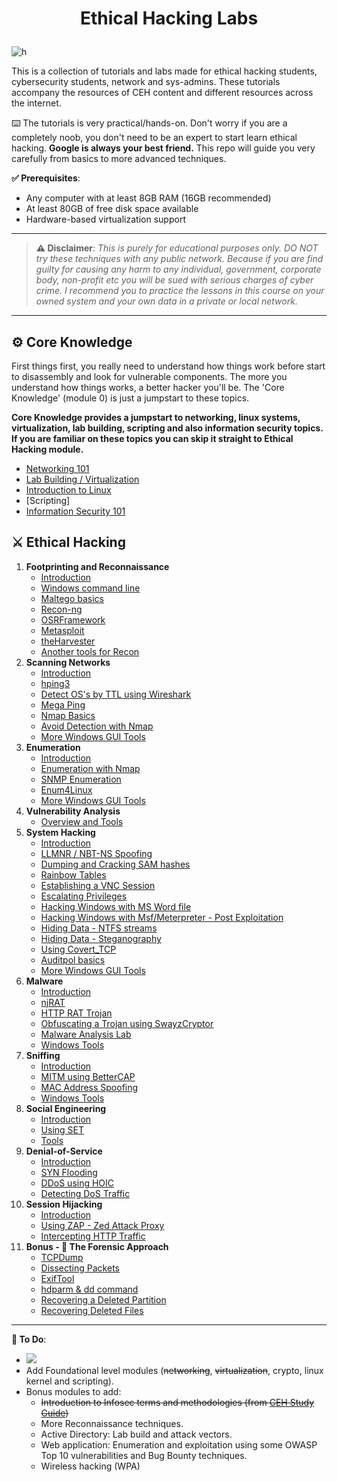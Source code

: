 # <p align="center">Ethical Hacking Labs
</p>

![h](https:/gist.githubusercontent.com/Samsar4/62886aac358c3d484a0ec17e8eb11266/raw/89f706846f97cd3e59880dbc03e4f1d5f8023783/header-ehl.jpg)

This is a collection of tutorials and labs made for  ethical hacking students, cybersecurity students, network and sys-admins. These tutorials accompany the resources of CEH content and different resources across the internet.

⌨️ The tutorials is very practical/hands-on. Don't worry if you are a completely noob, you don't need to be an expert to start learn ethical hacking. **Google is always your best friend.** This repo will guide you very carefully from basics to more advanced techniques.

**✅ Prerequisites**:
* Any computer with at least 8GB RAM (16GB recommended)
* At least 80GB of free disk space available
* Hardware-based virtualization support

* * *

> **⚠️ Disclaimer**:
*This is purely for educational purposes only. DO NOT try these techniques with any public network. Because if you are find guilty for causing any harm to any individual, government, corporate body, non-profit etc you will be sued with serious charges of cyber crime. I recommend you to practice the lessons in this course on your owned system and your own data in a private or local network.*

* * * 

## ⚙️ Core Knowledge
First things first, you really need to understand how things work before start to disassembly and look for vulnerable components. The more you understand how things works, a better hacker you'll be. The 'Core Knowledge' (module 0) is just a jumpstart to these topics.

**Core Knowledge provides a jumpstart to networking, linux systems, virtualization, lab building, scripting and also information security topics. If you are familiar on these topics you can skip it straight to Ethical Hacking module.**

* [Networking 101](/resources/Samsar4-Ethical-Hacking-Labs/0-Core-Knowledge/0-Networking-101.md)
* [Lab Building / Virtualization](/resources/Samsar4-Ethical-Hacking-Labs/blob/master/0-Core-Knowledge/1-Lab-Building.md)
* [Introduction to Linux](/resources/Samsar4-Ethical-Hacking-Labs/blob/master/0-Core-Knowledge/2-Intro-to-Linux.md)
* [Scripting]
* [Information Security 101](/resources/Samsar4-Ethical-Hacking-Labs/blob/master/0-Core-Knowledge/4-Infosec-101.md)

## ⚔️ Ethical Hacking
1. **Footprinting and Reconnaissance**
    * [Introduction](/resources/Samsar4-Ethical-Hacking-Labs/blob/master/1-Footprinting-and-Reconnaissance/0-What-is-Footprinting.md)
    * [Windows command line](/resources/Samsar4-Ethical-Hacking-Labs/blob/master/1-Footprinting-and-Reconnaissance/1-Windows-CommandLine.md)
    * [Maltego basics](/resources/Samsar4-Ethical-Hacking-Labs/blob/master/1-Footprinting-and-Reconnaissance/2-Maltego-Basics.md)
    * [Recon-ng](/resources/Samsar4-Ethical-Hacking-Labs/blob/master/1-Footprinting-and-Reconnaissance/3-Recon-ng.md)
    * [OSRFramework](/resources/Samsar4-Ethical-Hacking-Labs/blob/master/1-Footprinting-and-Reconnaissance/4-OSRFramework.md)
    * [Metasploit](/resources/Samsar4-Ethical-Hacking-Labs/blob/master/1-Footprinting-and-Reconnaissance/5-Metasploit-Basics.md)
    * [theHarvester](/resources/Samsar4-Ethical-Hacking-Labs/blob/master/1-Footprinting-and-Reconnaissance/6-theHarvester.md)
    * [Another tools for Recon](/resources/Samsar4-Ethical-Hacking-Labs/blob/master/1-Footprinting-and-Reconnaissance/7-Other-Tools.md)
2. **Scanning Networks**
    * [Introduction](/resources/Samsar4-Ethical-Hacking-Labs/blob/master/2-Scanning-Networks/0-Scanning-a-Target-Network.md)
    * [hping3](/resources/Samsar4-Ethical-Hacking-Labs/blob/master/2-Scanning-Networks/1-hping3.md)
    * [Detect OS's by TTL using Wireshark](/resources/Samsar4-Ethical-Hacking-Labs/blob/master/2-Scanning-Networks/2-TTL.md)
    * [Mega Ping](/resources/Samsar4-Ethical-Hacking-Labs/blob/master/2-Scanning-Networks/3-MegaPing.md)
    * [Nmap Basics](/resources/Samsar4-Ethical-Hacking-Labs/blob/master/2-Scanning-Networks/4-Nmap.md)
    * [Avoid Detection with Nmap](/resources/Samsar4-Ethical-Hacking-Labs/blob/master/2-Scanning-Networks/5-NmapDecoyIP.md)
    * [More Windows GUI Tools](/resources/Samsar4-Ethical-Hacking-Labs/blob/master/2-Scanning-Networks/6-WindowsTools.md)
3. **Enumeration**
    * [Introduction](/resources/Samsar4-Ethical-Hacking-Labs/blob/master/3-Enumeration/0-Introduction.md)
    * [Enumeration with Nmap](/resources/Samsar4-Ethical-Hacking-Labs/blob/master/3-Enumeration/1-Enumerating-with-Nmap.md)
    * [SNMP Enumeration](/resources/Samsar4-Ethical-Hacking-Labs/blob/master/3-Enumeration/2-SNMP-Enumeration.md)
    * [Enum4Linux](/resources/Samsar4-Ethical-Hacking-Labs/blob/master/3-Enumeration/3-Enum4linux-Win-and-Samba-Enumeration.md)
    * [More Windows GUI Tools](/resources/Samsar4-Ethical-Hacking-Labs/blob/master/3-Enumeration/4-Windows-EnumerationTools.md)
4. **Vulnerability Analysis**
    * [Overview and Tools](/resources/Samsar4-Ethical-Hacking-Labs/blob/master/4-Vulnerability-Analysis/Overview-and-Tools.md) 
5. **System Hacking**
    * [Introduction](/resources/Samsar4-Ethical-Hacking-Labs/blob/master/5-System-Hacking/0-Introduction.md)
    * [LLMNR / NBT-NS Spoofing](/resources/Samsar4-Ethical-Hacking-Labs/blob/master/5-System-Hacking/1-LLMNR-NBT-NS.md)
    * [Dumping and Cracking SAM hashes](/resources/Samsar4-Ethical-Hacking-Labs/blob/master/5-System-Hacking/2-SAM-Hashes.md)
    * [Rainbow Tables](/resources/Samsar4-Ethical-Hacking-Labs/blob/master/5-System-Hacking/3-Rainbow-tables.md)
    * [Establishing a VNC Session](/resources/Samsar4-Ethical-Hacking-Labs/blob/master/5-System-Hacking/4-VNC-Session.md)
    * [Escalating Privileges](/resources/Samsar4-Ethical-Hacking-Labs/blob/master/5-System-Hacking/5-Escalating-Privileges.md)
    * [Hacking Windows with MS Word file](/resources/Samsar4-Ethical-Hacking-Labs/blob/master/5-System-Hacking/6-Hacking-Windows-with-Doc-file.md)
    * [Hacking Windows with Msf/Meterpreter - Post Exploitation](/resources/Samsar4-Ethical-Hacking-Labs/blob/master/5-System-Hacking/7-Hacking-Windows-with-Metasploit-PostExploitation.md)
    * [Hiding Data - NTFS streams](/resources/Samsar4-Ethical-Hacking-Labs/blob/master/5-System-Hacking/8-NTFS-Streams.md)
    * [Hiding Data - Steganography](/resources/Samsar4-Ethical-Hacking-Labs/blob/master/5-System-Hacking/9-Steganography.md)
    * [Using Covert_TCP](/resources/Samsar4-Ethical-Hacking-Labs/blob/master/5-System-Hacking/10-Covert_TCP.md)
    * [Auditpol basics](/resources/Samsar4-Ethical-Hacking-Labs/blob/master/5-System-Hacking/11-Auditpol.md)
    * [More Windows GUI Tools](/resources/Samsar4-Ethical-Hacking-Labs/blob/master/5-System-Hacking/12-WindowsTools.md)
6. **Malware** 
    * [Introduction](/resources/Samsar4-Ethical-Hacking-Labs/blob/master/6-Malware/0-Introduction.md)
    * [njRAT](/resources/Samsar4-Ethical-Hacking-Labs/blob/master/6-Malware/1-Using-njRAT.md)
    * [HTTP RAT Trojan](/resources/Samsar4-Ethical-Hacking-Labs/blob/master/6-Malware/2-HTTP-Trojan.md)
    * [Obfuscating a Trojan using SwayzCryptor](/resources/Samsar4-Ethical-Hacking-Labs/blob/master/6-Malware/3-Obfuscating-Trojan-SwayzCryptor.md)
    * [Malware Analysis Lab](/resources/Samsar4-Ethical-Hacking-Labs/blob/master/6-Malware/4-Malware-Analysis-Lab.md)
    * [Windows Tools](/resources/Samsar4-Ethical-Hacking-Labs/blob/master/6-Malware/5-Windows-Tools.md)
7. **Sniffing**
    * [Introduction](/resources/Samsar4-Ethical-Hacking-Labs/blob/master/7-Sniffing/0-Introduction.md)
    * [MITM using BetterCAP](/resources/Samsar4-Ethical-Hacking-Labs/blob/master/7-Sniffing/1-MITM-with-Bettercap.md)
    * [MAC Address Spoofing](/resources/Samsar4-Ethical-Hacking-Labs/blob/master/7-Sniffing/2-Spoofing-MAC-address.md)
    * [Windows Tools](/resources/Samsar4-Ethical-Hacking-Labs/blob/master/7-Sniffing/x-Windows-Tools.md)
8. **Social Engineering**
    * [Introduction](/resources/Samsar4-Ethical-Hacking-Labs/blob/master/8-Social-Engineering/0-Introduction.md)
    * [Using SET](/resources/Samsar4-Ethical-Hacking-Labs/blob/master/8-Social-Engineering/1-Using-SET.md)
    * [Tools](/resources/Samsar4-Ethical-Hacking-Labs/blob/master/8-Social-Engineering/X-Tools.md)
9. **Denial-of-Service**
    * [Introduction](/resources/Samsar4-Ethical-Hacking-Labs/blob/master/9-Denial-of-Service/0-Introduction.md)
    * [SYN Flooding](/resources/Samsar4-Ethical-Hacking-Labs/blob/master/9-Denial-of-Service/1-SYN-Flooding.md)
    * [DDoS using HOIC](/resources/Samsar4-Ethical-Hacking-Labs/blob/master/9-Denial-of-Service/2-DDoS-using-HOIC.md)
    * [Detecting DoS Traffic](/resources/Samsar4-Ethical-Hacking-Labs/blob/master/9-Denial-of-Service/3-Detecting-DoS-Traffic.md)
10. **Session Hijacking**
    * [Introduction](/resources/Samsar4-Ethical-Hacking-Labs/blob/master/10-Session-Hijacking/0-Introduction.md)
    * [Using ZAP - Zed Attack Proxy](/resources/Samsar4-Ethical-Hacking-Labs/blob/master/10-Session-Hijacking/1-Using-ZAP.md)
    * [Intercepting HTTP Traffic](/resources/Samsar4-Ethical-Hacking-Labs/blob/master/10-Session-Hijacking/2-Intercepting-HTTP-Traffic.md)
11. **Bonus - 🔬 The Forensic Approach**
    * [TCPDump](/resources/Samsar4-Ethical-Hacking-Labs/blob/master/11-Bonus/TCPDump-Tutorial.md)
    * [Dissecting Packets](/resources/Samsar4-Ethical-Hacking-Labs/blob/master/11-Bonus/Dissecting-packets.md)
    * [ExifTool](/resources/Samsar4-Ethical-Hacking-Labs/blob/master/11-Bonus/ExifTool-Tutorial.md)
    * [hdparm & dd command](/resources/Samsar4-Ethical-Hacking-Labs/blob/master/11-Bonus/Using-hdparm-and-dd-command.md)
    * [Recovering a Deleted Partition](/resources/Samsar4-Ethical-Hacking-Labs/blob/master/11-Bonus/Recovering-Deleted-Partition.md)
    * [Recovering Deleted Files](/resources/Samsar4-Ethical-Hacking-Labs/blob/master/11-Bonus/Recovering-Deleted-Files.md)

* * * 

**💭 To Do**:
- ![](https:/img.shields.io/badge/status-in%20progress-orange)
- Add Foundational level modules (~~networking~~, ~~virtualization~~, crypto, linux kernel and scripting).
- Bonus modules to add:
    - ~~Introduction to Infosec terms and methodologies (from [CEH Study Guide](https:/github.com/Samsar4/CEH-v10-Study-Guide))~~
    - More Reconnaissance techniques.
    - Active Directory: Lab build and attack vectors.
    - Web application: Enumeration and exploitation using some OWASP Top 10 vulnerabilities and Bug Bounty techniques.
    - Wireless hacking (WPA)